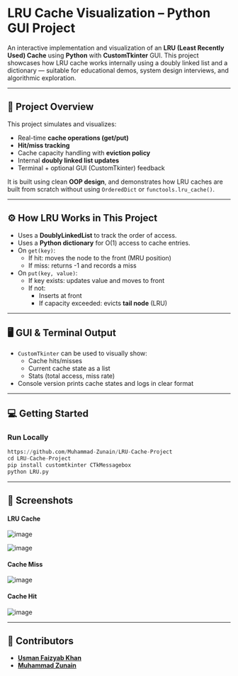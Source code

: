 # LRU Cache Visualization – Python GUI Project

An interactive implementation and visualization of an **LRU (Least Recently Used) Cache** using **Python** with **CustomTkinter** GUI. This project showcases how LRU cache works internally using a doubly linked list and a dictionary — suitable for educational demos, system design interviews, and algorithmic exploration.

---

## 📌 Project Overview

This project simulates and visualizes:
- Real-time **cache operations (get/put)**
- **Hit/miss tracking**
- Cache capacity handling with **eviction policy**
- Internal **doubly linked list updates**
- Terminal + optional GUI (CustomTkinter) feedback

It is built using clean **OOP design**, and demonstrates how LRU caches are built from scratch without using `OrderedDict` or `functools.lru_cache()`.

---

## ⚙️ How LRU Works in This Project

- Uses a **DoublyLinkedList** to track the order of access.
- Uses a **Python dictionary** for O(1) access to cache entries.
- On `get(key)`:
  - If hit: moves the node to the front (MRU position)
  - If miss: returns -1 and records a miss
- On `put(key, value)`:
  - If key exists: updates value and moves to front
  - If not:
    - Inserts at front
    - If capacity exceeded: evicts **tail node** (LRU)

---

## 🖥️ GUI & Terminal Output

- `CustomTkinter` can be used to visually show:
  - Cache hits/misses
  - Current cache state as a list
  - Stats (total access, miss rate)
- Console version prints cache states and logs in clear format

---

## 💻 Getting Started

### Run Locally

```python
https://github.com/Muhammad-Zunain/LRU-Cache-Project
cd LRU-Cache-Project
pip install customtkinter CTkMessagebox
python LRU.py
```
---
## 📸 Screenshots

#### LRU Cache
![image](https://github.com/user-attachments/assets/8418b29c-8a03-4d47-807d-a2b9439a47ce)

![image](https://github.com/user-attachments/assets/26d30ba0-8a30-428c-be7d-13f667903808)

#### Cache Miss
![image](https://github.com/user-attachments/assets/af74843b-6e5d-4688-bc6c-765a17836af6)

#### Cache Hit
![image](https://github.com/user-attachments/assets/17358d5f-be1b-452d-b5e2-516b14da03ba)

---
## 🤝 Contributors
- [**Usman Faizyab Khan**](https://github.com/USMAN-FAIZYAB-KHAN)  
- [**Muhammad Zunain**](https://github.com/Muhammad-Zunain)

